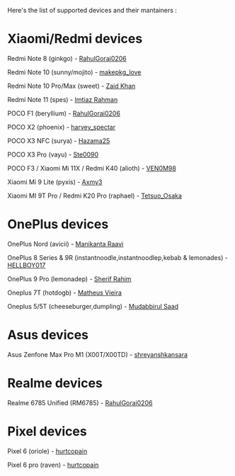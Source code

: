 Here's the list of supported devices and their mantainers :

# Xiaomi/Redmi devices

Redmi Note 8 (ginkgo) - [RahulGorai0206](https://t.me/RahulGorai)

Redmi Note 10 (sunny/mojito) - [makepkg_love](https://t.me/makepkg_love)

Redmi Note 10 Pro/Max (sweet) - [Zaid Khan](https://t.me/zaidkhan0997)

Redmi Note 11 (spes) - [Imtiaz Rahman](https://t.me/XrImtiaz)

POCO F1 (beryllium) - [RahulGorai0206](https://t.me/RahulGorai)

POCO X2 (phoenix) - [harvey_spectar](https://t.me/harvey_spectar)

POCO X3 NFC (surya) - [Hazama25](https://t.me/Hazama25)

POCO X3 Pro (vayu) - [Ste0090](https://t.me/Ste0090)

POCO F3 / Xiaomi Mi 11X / Redmi K40 (alioth) - [VEN0M98](https://t.me/VEN0M98)

Xiaomi Mi 9 Lite (pyxis) - [Axmy3](https://t.me/Axmy3)

Xiaomi MI 9T Pro / Redmi K20 Pro (raphael) - [Tetsuo_Osaka](https://t.me/Tetsuo_Osaka)

# OnePlus devices

OnePlus Nord (avicii) - [Manikanta Raavi](https://t.me/AlwaysAngry) 

OnePlus 8 Series & 9R (instantnoodle,instantnoodlep,kebab & lemonades) - [HELLBOY017](https://t.me/HELLBOY017)

OnePlus 9 Pro (lemonadep) - [Sherif Rahim](https://t.me/sherifrahim)

Oneplus 7T (hotdogb) - [Matheus Vieira](https://t.me/matt0301)

Oneplus 5/5T (cheeseburger,dumpling) - [Mudabbirul Saad](https://t.me/MudabbirulSaad)

# Asus devices

Asus Zenfone Max Pro M1 (X00T/X00TD) - [shreyanshkansara](https://t.me/shreyanshkansara)

# Realme devices

Realme 6785 Unified (RM6785) - [RahulGorai0206](https://t.me/RahulGorai)

# Pixel devices

Pixel 6 (oriole) - [hurtcopain](https://t.me/hurtcopain)

Pixel 6 pro (raven) - [hurtcopain](https://t.me/hurtcopain)
